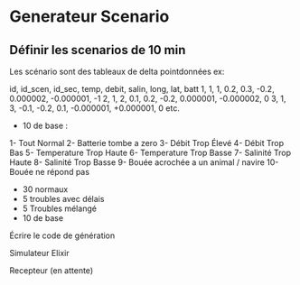 # Generateur Scenario
## Définir les scenarios de 10 min
Les scénario sont des tableaux de delta pointdonnées
ex:

id,     id_scen,    id_sec, temp,   debit,  salin,  long,       lat,        batt
1,      1,          1,      0.2,    0.3,    -0.2,   0.000002, -0.000001,    -1
2,      1,          2,      0.1,    0.2,    -0.2,   0.000001, -0.000002,    0
3,      1,          3,      -0.1,   -0.2,   0.1,    -0.000001, +0.000001,   0
etc.

- 10 de base :

1- Tout Normal
2- Batterie tombe a zero
3- Débit Trop Élevé
4- Débit Trop Bas
5- Temperature Trop Haute
6- Temperature Trop Basse
7- Salinité Trop Haute
8- Salinité Trop Basse
9- Bouée acrochée a un animal / navire
10- Bouée ne répond pas

- 30 normaux 
- 5 troubles avec délais
- 5 Troubles mélangé 
- 10 de base

Écrire le code de génération


Simulateur Elixir



Recepteur (en attente)

